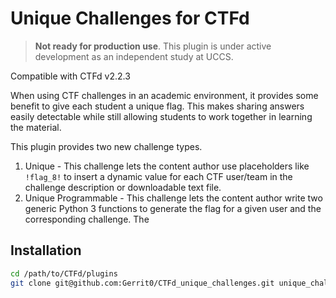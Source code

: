 # Unique Challenges for CTFd

> **Not ready for production use**. This plugin is under active development as an independent study at UCCS.

Compatible with CTFd v2.2.3

When using CTF challenges in an academic environment, it provides some benefit to give each student
a unique flag. This makes sharing answers easily detectable while still allowing students to work
together in learning the material.

This plugin provides two new challenge types.

1. Unique - This challenge lets the content author use placeholders like `!flag_8!` to
  insert a dynamic value for each CTF user/team in the challenge description or downloadable text file.
1. Unique Programmable - This challenge lets the content author write two generic Python 3 functions to
  generate the flag for a given user and the corresponding challenge. The 

## Installation

```bash
cd /path/to/CTFd/plugins
git clone git@github.com:Gerrit0/CTFd_unique_challenges.git unique_challenges
```

